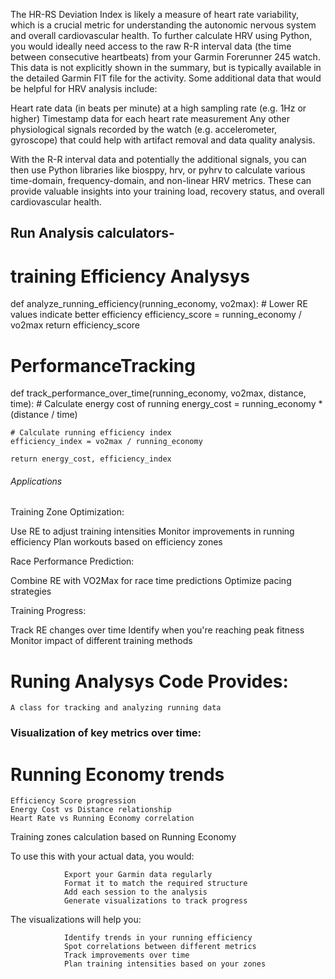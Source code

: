 The HR-RS Deviation Index is likely a measure of heart rate variability, which is a crucial metric for understanding the autonomic nervous system and overall 
cardiovascular health.
To further calculate HRV using Python, you would ideally need access to the raw R-R interval data (the time between consecutive heartbeats) 
from your Garmin Forerunner 245 watch. This data is not explicitly shown in the summary, but is typically available in the detailed Garmin FIT file 
for the activity.
Some additional data that would be helpful for HRV analysis include:

Heart rate data (in beats per minute) at a high sampling rate (e.g. 1Hz or higher)
Timestamp data for each heart rate measurement
Any other physiological signals recorded by the watch (e.g. accelerometer, gyroscope) that could help with artifact removal and data quality analysis.

With the R-R interval data and potentially the additional signals, you can then use Python libraries like biosppy, hrv, or pyhrv to calculate various time-domain, 
frequency-domain, and non-linear HRV metrics. These can provide valuable insights into your training load, recovery status, and overall cardiovascular health.

## Run Analysis calculators- ###

# training Efficiency Analysys

def analyze_running_efficiency(running_economy, vo2max):
    # Lower RE values indicate better efficiency
    efficiency_score = running_economy / vo2max
    return efficiency_score

# PerformanceTracking
def track_performance_over_time(running_economy, vo2max, distance, time):
    # Calculate energy cost of running
    energy_cost = running_economy * (distance / time)
    
    # Calculate running efficiency index
    efficiency_index = vo2max / running_economy
    
    return energy_cost, efficiency_index




###### Applications

Training Zone Optimization:

Use RE to adjust training intensities
Monitor improvements in running efficiency
Plan workouts based on efficiency zones


Race Performance Prediction:

Combine RE with VO2Max for race time predictions
Optimize pacing strategies


Training Progress:

Track RE changes over time
Identify when you're reaching peak fitness
Monitor impact of different training methods 
######
######
######
# Runing Analysys Code Provides:

    A class for tracking and analyzing running data
### Visualization of key metrics over time:

# Running Economy trends
    Efficiency Score progression
    Energy Cost vs Distance relationship
    Heart Rate vs Running Economy correlation


Training zones calculation based on Running Economy

To use this with your actual data, you would:

                Export your Garmin data regularly
                Format it to match the required structure
                Add each session to the analysis
                Generate visualizations to track progress

The visualizations will help you:

                Identify trends in your running efficiency
                Spot correlations between different metrics
                Track improvements over time
                Plan training intensities based on your zones
